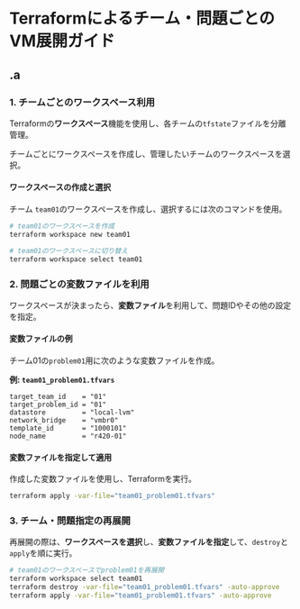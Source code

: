 # Terraformによるチーム・問題ごとのVM展開ガイド

## .a

### 1. チームごとのワークスペース利用

Terraformの**ワークスペース**機能を使用し、各チームの`tfstate`ファイルを分離管理。

チームごとにワークスペースを作成し、管理したいチームのワークスペースを選択。

#### ワークスペースの作成と選択

チーム `team01`のワークスペースを作成し、選択するには次のコマンドを使用。

```bash
# team01のワークスペースを作成
terraform workspace new team01

# team01のワークスペースに切り替え
terraform workspace select team01
```

### 2. 問題ごとの変数ファイルを利用

ワークスペースが決まったら、**変数ファイル**を利用して、問題IDやその他の設定を指定。

#### 変数ファイルの例

チーム01の`problem01`用に次のような変数ファイルを作成。

**例: `team01_problem01.tfvars`**

```hcl
target_team_id    = "01"
target_problem_id = "01"
datastore         = "local-lvm"
network_bridge    = "vmbr0"
template_id       = "1000101"
node_name         = "r420-01"
```

#### 変数ファイルを指定して適用

作成した変数ファイルを使用し、Terraformを実行。

```bash
terraform apply -var-file="team01_problem01.tfvars"
```

### 3. チーム・問題指定の再展開

再展開の際は、**ワークスペースを選択**し、**変数ファイルを指定**して、`destroy`と`apply`を順に実行。

```bash
# team01のワークスペースでproblem01を再展開
terraform workspace select team01
terraform destroy -var-file="team01_problem01.tfvars" -auto-approve
terraform apply -var-file="team01_problem01.tfvars" -auto-approve
```
